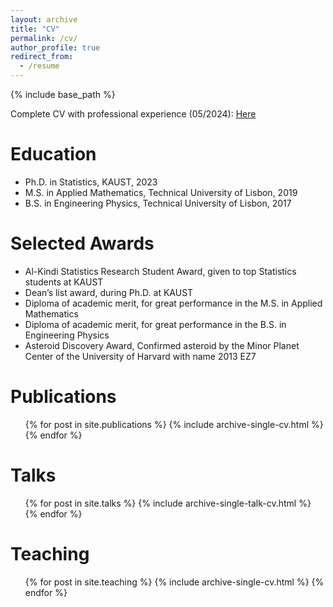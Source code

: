 ```yaml
---
layout: archive
title: "CV"
permalink: /cv/
author_profile: true
redirect_from:
  - /resume
---
```


{% include base_path %}

Complete CV with professional experience (05/2024): [Here](/assets/CV_git.pdf)

Education
======
* Ph.D. in Statistics, KAUST, 2023
* M.S. in Applied Mathematics, Technical University of Lisbon, 2019
* B.S. in Engineering Physics, Technical University of Lisbon, 2017

  
Selected Awards
======
* Al-Kindi Statistics Research Student Award, given to top Statistics students at KAUST
* Dean’s list award, during Ph.D. at KAUST
* Diploma of academic merit, for great performance in the M.S. in Applied Mathematics
* Diploma of academic merit, for great performance in the B.S. in Engineering Physics
* Asteroid Discovery Award, Confirmed asteroid by the Minor Planet Center of the University of Harvard with name 2013 EZ7

Publications
======
  <ul>{% for post in site.publications %}
    {% include archive-single-cv.html %}
  {% endfor %}</ul>
  
Talks
======
  <ul>{% for post in site.talks %}
    {% include archive-single-talk-cv.html %}
  {% endfor %}</ul>
  
Teaching
======
  <ul>{% for post in site.teaching %}
    {% include archive-single-cv.html %}
  {% endfor %}</ul>
